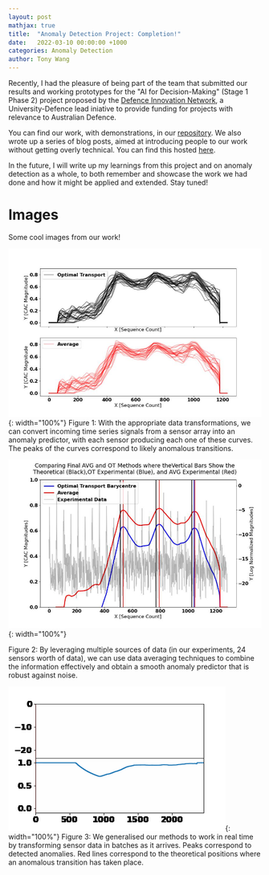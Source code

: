 ```yaml
---
layout: post
mathjax: true
title:  "Anomaly Detection Project: Completion!"
date:   2022-03-10 00:00:00 +1000
categories: Anomaly Detection
author: Tony Wang 
---
```

Recently, I had the pleasure of being part of the team that submitted our results and working prototypes for the "AI for Decision-Making" (Stage 1 Phase 2) project proposed by the [Defence Innovation Network](https://defenceinnovationnetwork.com/), a University-Defence lead iniative to provide funding for projects with relevance to Australian Defence. 


You can find our work, with demonstrations, in our [repository](https://github.com/sjmluo/Contextually_Situated_Anomaly_Detection). We also wrote up a series of blog posts, aimed at introducing people to our work without getting overly technical. You can find this hosted [here](https://sjmluo.github.io/anomaly/).


In the future, I will write up my learnings from this project and on anomaly detection as a whole, to both remember and showcase the work we had done and how it might be applied and extended. Stay tuned!

# Images
Some cool images from our work! 

![TOP_PHOTO](/assets/CAC_responses.jpg){: width="100%"}
Figure 1: With the appropriate data transformations, we can convert incoming time series signals from a sensor array into an anomaly predictor, with each sensor producing each one of these curves. The peaks of the curves correspond to likely anomalous transitions.

![TOP_PHOTO](/assets/combined_CAC_24.jpg){: width="100%"}

Figure 2: By leveraging multiple sources of data (in our experiments, 24 sensors worth of data), we can use data averaging techniques to combine the information effectively and obtain a smooth anomaly predictor that is robust against noise.

![TOP_PHOTO](/assets/smoothed_CAC_anim.gif){: width="100%"}
Figure 3: We generalised our methods to work in real time by transforming sensor data in batches as it arrives. Peaks correspond to detected anomalies. Red lines correspond to the theoretical positions where an anomalous transition has taken place.
